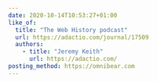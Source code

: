 ```yaml
---
date: 2020-10-14T10:53:27+01:00
like_of:
  title: "The Web History podcast"
  url: https://adactio.com/journal/17509
  authors:
    - title: "Jeremy Keith"
      url: https://adactio.com/
posting_method: https://omnibear.com
---
```

